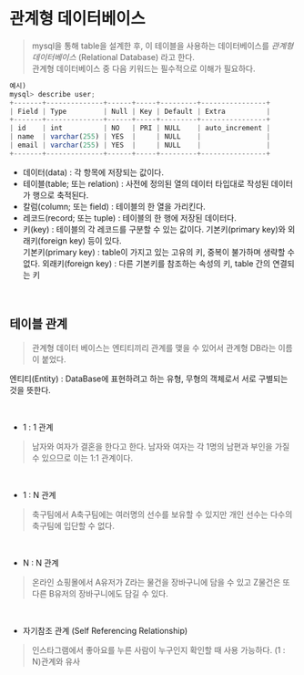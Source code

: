 # **관계형 데이터베이스**

> mysql을 통해 table을 설계한 후, 이 테이블을 사용하는 데이터베이스를 *관계형 데이터베이스* (Relational Database) 라고 한다. <br>
관계형 데이터베이스 중 다음 키워드는 필수적으로 이해가 필요하다.
```js
예시)
mysql> describe user;
+-------+--------------+------+-----+---------+----------------+
| Field | Type         | Null | Key | Default | Extra          |
+-------+--------------+------+-----+---------+----------------+
| id    | int          | NO   | PRI | NULL    | auto_increment |
| name  | varchar(255) | YES  |     | NULL    |                |
| email | varchar(255) | YES  |     | NULL    |                |
+-------+--------------+------+-----+---------+----------------+
```
* 데이터(data) : 각 항목에 저장되는 값이다.
* 테이블(table; 또는 relation) : 사전에 정의된 열의 데이터 타입대로 작성된 데이터가 행으로 축적된다.
* 칼럼(column; 또는 field) : 테이블의 한 열을 가리킨다.
* 레코드(record; 또는 tuple) : 테이블의 한 행에 저장된 데이터다.
* 키(key) : 테이블의 각 레코드를 구분할 수 있는 값이다. 기본키(primary key)와 외래키(foreign key) 등이 있다. <br>
기본키(primary key) : table이 가지고 있는 고유의 키, 중복이 불가하며 생략할 수 없다.
외래키(foreign key) : 다른 기본키를 참조하는 속성의 키, table 간의 연결되는 키

<br>

## 테이블 관계
> 관계형 데이터 베이스는 엔티티끼리 관계를 맺을 수 있어서 관계형 DB라는 이름이 붙었다. <br>

엔티티(Entity) : DataBase에 표현하려고 하는 유형, 무형의 객체로서 서로 구별되는 것을 뜻한다.

<br>


* 1 : 1 관계
> 남자와 여자가 결혼을 한다고 한다. 남자와 여자는 각 1명의 남편과 부인을 가질 수 있으므로 이는 1:1 관계이다.

<br>

* 1 : N 관계
> 축구팀에서 A축구팀에는 여러명의 선수를 보유할 수 있지만 개인 선수는 다수의 축구팀에 입단할 수 없다.

<br>

* N : N 관계
> 온라인 쇼핑몰에서 A유저가 Z라는 물건을 장바구니에 담을 수 있고 Z물건은 또 다른 B유저의 장바구니에도 담길 수 있다.

<br>

* 자기참조 관계 (Self Referencing Relationship)
> 인스타그램에서 좋아요를 누른 사람이 누구인지 확인할 때 사용 가능하다. (1 : N)관계와 유사